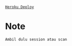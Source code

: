 [`Heroku Deploy`](https://heroku.com/deploy?template=https://github.com/itsmedell/kosong-ye-banh)


# Note
```
Ambil dulu session atau scan
```


